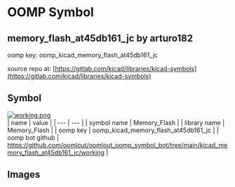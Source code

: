 # OOMP Symbol  
## memory_flash_at45db161_jc  by arturo182  
  
oomp key: oomp_kicad_memory_flash_at45db161_jc  
  
source repo at: [https://gitlab.com/kicad/libraries/kicad-symbols](https://gitlab.com/kicad/libraries/kicad-symbols)  
## Symbol  
  
[![working.png](working_600.png)](working.png)  
| name | value | 
| --- | --- | 
| symbol name | Memory_Flash | 
| library name | Memory_Flash | 
| oomp key | oomp_kicad_memory_flash_at45db161_jc | 
| oomp bot github | https://github.com/oomlout/oomlout_oomp_symbol_bot/tree/main/kicad_memory_flash_at45db161_jc/working | 
## Images  
